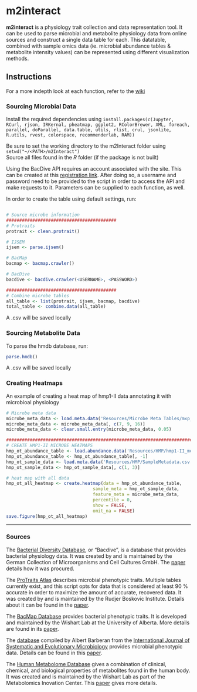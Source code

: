 # m2interact
**m2interact** is a physiology trait collection and data representation tool. It can be used to parse microbial and metabolite physiology data from online sources and construct a single data table for each. This datatable, combined with sample omics data (ie. microbial abundance tables & metabolite intensity values) can be represented using different visualization methods. 

## Instructions  
For a more indepth look at each function, refer to the [wiki](https://github.com/broadinstitute/m2interact/wiki)

### Sourcing Microbial Data 
Install the required dependencies using `install.packages(c(Jupyter, RCurl, rjson, IRKernal, pheatmap, ggplot2, RColorBrewer, XML, foreach, parallel, doParallel, data.table, utils, rlist, crul, jsonlite, R.utils, rvest, colorspace, recommenderlab, RAM))`

Be sure to set the working directory to the m2Interact folder using `setwd("~/<PATH>/m2Interact")`\
Source all files found in the *R* folder (if the package is not built) 

Using the BacDive API requires an account associated with the site. This can be created at this [registration link](https://bacdive.dsmz.de/api/bacdive/registration/register/). After doing so, a username and password need to be provided to the script in order to access the API and make requests to it. 
Parameters can be supplied to each function, as well.  

In order to create the table using default settings, run:
```R

# Source microbe information
##########################################
# Protraits
protrait <- clean.protrait()

# IJSEM
ijsem <- parse.ijsem()

# BacMap
bacmap <- bacmap.crawler()

# BacDive 
bacdive <- bacdive.crawler(<USERNAME>, <PASSWORD>)

##########################################
# Combine microbe tables
all_table <- list(protrait, ijsem, bacmap, bacdive)
total_table <- combine.data(all_table)
```
A .csv will be saved locally 

### Sourcing Metabolite Data
To parse the hmdb database, run:
```R
parse.hmdb()
```
A .csv will be saved locally

### Creating Heatmaps
An example of creating a heat map of hmp1-II data annotating it with microbioal physiology
```R
# Microbe meta data
microbe_meta_data <- load.meta.data('Resources/Microbe Meta Tables/mxp_microbiome_v2019-08-26.csv')
microbe_meta_data <- microbe_meta_data[, c(7, 9, 16)]
microbe_meta_data <- clear.small.entry(microbe_meta_data, 0.05)

############################################################################
# CREATE HMP1-II MICROBE HEATMAPS
hmp_ot_abundance_table <- load.abundance.data('Resources/HMP/hmp1-II_metaphlan2-mtd-qcd.pcl_AbundanceTable_2019-07-09.csv')
hmp_ot_abundance_table <- hmp_ot_abundance_table[, -1]
hmp_ot_sample_data <- load.meta.data('Resources/HMP/SampleMetadata.csv')
hmp_ot_sample_data <- hmp_ot_sample_data[, c(1, 3)]

# heat map with all data
hmp_ot_all_heatmap <- create.heatmap(data = hmp_ot_abundance_table,
                                 sample_meta = hmp_ot_sample_data,
                                 feature_meta = microbe_meta_data,
                                 percentile = 0,
                                 show = FALSE, 
                                 omit_na = FALSE)
save.figure(hmp_ot_all_heatmap)
```



------------------------------------------------------------------------------------------------------------------------------

### Sources 
The [Bacterial Diversity Database](https://bacdive.dsmz.de), or “Bacdive”, is a database that provides bacterial physiology data. It was created by and is maintained by the German Collection of Microorganisms and Cell Cultures GmbH. The [paper](https://academic.oup.com/nar/article/47/D1/D631/5106998) details how it was procured. 

The [ProTraits Atlas](http://protraits.irb.hr) describes microbial phenotypic traits. Multiple tables currently exist, and this script opts for data that is considered at least 90 % accurate in order to maximize the amount of accurate, recovered data. It was created by and is maintained by the Rudjer Boskovic Institute. Details about it can be found in the [paper](https://academic.oup.com/nar/article/44/21/10074/2290929). 

The [BacMap Database](http://bacmap.wishartlab.com) provides bacterial phenotypic traits. It is developed and maintained by the Wishart Lab at the University of Alberta. More details are found in its [paper](https://www.ncbi.nlm.nih.gov/pmc/articles/PMC3245156/). 

The [database](https://figshare.com/articles/International_Journal_of_Systematic_and_Evolutionary_Microbiology_IJSEM_phenotypic_database/4272392) compiled by Albert Barberan from the [International Journal of Systematic and Evolutionary Microbiology](https://microbiologysociety.org) provides microbial phenotypic data. Details can be found in this [paper](https://msphere.asm.org/content/2/4/e00237-17). 

The [Human Metabolome Database](http://www.hmdb.ca) gives a combination of clinical, chemical, and biological properties of metabolites found in the human body. It was created and is maintained by the Wishart Lab as part of the Metabolomics Inovation Center. This [paper](https://www.ncbi.nlm.nih.gov/pmc/articles/PMC5753273/) gives more details. 
